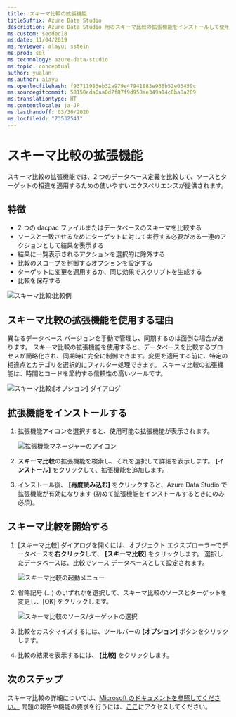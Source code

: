 ```yaml
---
title: スキーマ比較の拡張機能
titleSuffix: Azure Data Studio
description: Azure Data Studio 用のスキーマ比較の拡張機能をインストールして使用します
ms.custom: seodec18
ms.date: 11/04/2019
ms.reviewer: alayu; sstein
ms.prod: sql
ms.technology: azure-data-studio
ms.topic: conceptual
author: yualan
ms.author: alayu
ms.openlocfilehash: f93711983eb32a979e47941883e968b52e03459c
ms.sourcegitcommit: 58158eda0aa0d7f87f9d958ae349a14c0ba8a209
ms.translationtype: HT
ms.contentlocale: ja-JP
ms.lasthandoff: 03/30/2020
ms.locfileid: "73532541"
---
```

# <a name="schema-compare-extension"></a>スキーマ比較の拡張機能
スキーマ比較の拡張機能では、2 つのデータベース定義を比較して、ソースとターゲットの相違を適用するための使いやすいエクスペリエンスが提供されます。


## <a name="features"></a>特徴

* 2 つの dacpac ファイルまたはデータベースのスキーマを比較する
* ソースと一致させるためにターゲットに対して実行する必要がある一連のアクションとして結果を表示する
* 結果に一覧表示されるアクションを選択的に除外する
* 比較のスコープを制御するオプションを設定する
* ターゲットに変更を適用するか、同じ効果でスクリプトを生成する
* 比較を保存する

![スキーマ比較:比較例](media/extensions/schema-compare-extension/schema-compare.png)


## <a name="why-would-i-use-the-schema-compare-extension"></a>スキーマ比較の拡張機能を使用する理由

異なるデータベース バージョンを手動で管理し、同期するのは面倒な場合があります。 スキーマ比較の拡張機能を使用すると、データベースを比較するプロセスが簡略化され、同期時に完全に制御できます。変更を適用する前に、特定の相違点とカテゴリを選択的にフィルター処理できます。 スキーマ比較の拡張機能は、時間とコードを節約する信頼性の高いツールです。

![スキーマ比較:[オプション] ダイアログ](media/extensions/schema-compare-extension/schema-compare-options.png)


## <a name="install-the-extension"></a>拡張機能をインストールする

1. 拡張機能アイコンを選択すると、使用可能な拡張機能が表示されます。

    ![拡張機能マネージャーのアイコン](media/extensions/extension-manager-icon.png)

2. **スキーマ比較**の拡張機能を検索し、それを選択して詳細を表示します。 **[インストール]** をクリックして、拡張機能を追加します。

3. インストール後、 **[再度読み込む]** をクリックすると、Azure Data Studio で拡張機能が有効になります (初めて拡張機能をインストールするときにのみ必須)。


## <a name="launch-a-schema-compare"></a>スキーマ比較を開始する

1. [スキーマ比較] ダイアログを開くには、オブジェクト エクスプローラーでデータベースを**右クリック**して、 **[スキーマ比較]** をクリックします。 選択したデータベースは、比較でソース データベースとして設定されます。

    ![スキーマ比較の起動メニュー](media/extensions/schema-compare-extension/schema-compare-launch.png)


2. 省略記号 (...) のいずれかを選択して、スキーマ比較のソースとターゲットを変更し、[OK] をクリックします。

    ![スキーマ比較のソース/ターゲットの選択](media/extensions/schema-compare-extension/schema-compare-select-source-target.png)

3. 比較をカスタマイズするには、ツールバーの **[オプション]** ボタンをクリックします。

4. 比較の結果を表示するには、 **[比較]** をクリックします。


## <a name="next-steps"></a>次のステップ

スキーマ比較の詳細については、[Microsoft のドキュメントを参照してください。](https://docs.microsoft.com/sql/ssdt/how-to-use-schema-compare-to-compare-different-database-definitions)
問題の報告や機能の要求を行うには、[ここ](https://github.com/microsoft/azuredatastudio/issues)にアクセスしてください。